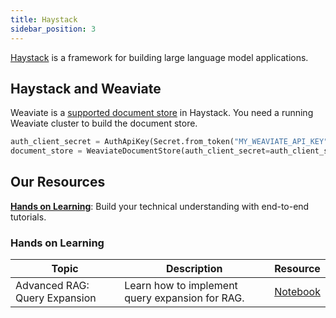 ```yaml
---
title: Haystack
sidebar_position: 3
---
```


[Haystack](https://haystack.deepset.ai/) is a framework for building large language model applications.

## Haystack and Weaviate
Weaviate is a [supported document store](https://haystack.deepset.ai/integrations/weaviate-document-store) in Haystack. You need a running Weaviate cluster to build the document store. 

```python
auth_client_secret = AuthApiKey(Secret.from_token("MY_WEAVIATE_API_KEY"))
document_store = WeaviateDocumentStore(auth_client_secret=auth_client_secret)
```

## Our Resources 
[**Hands on Learning**](#hands-on-learning): Build your technical understanding with end-to-end tutorials.

### Hands on Learning

| Topic | Description | Resource | 
| --- | --- | --- |
| Advanced RAG: Query Expansion | Learn how to implement query expansion for RAG. | [Notebook](https://github.com/weaviate/recipes/blob/main/integrations/llm-frameworks/haystack/query_expansion_haystack_weaviate.ipynb)  |
